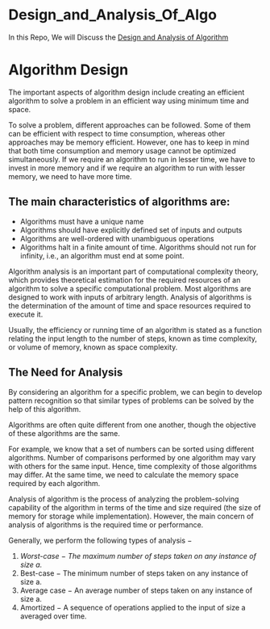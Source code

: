 <h1> Design_and_Analysis_Of_Algo </h1>

In this Repo, We will Discuss the <u>Design and Analysis of Algorithm</u>


<h1>Algorithm Design</h1>

The important aspects of algorithm design include creating an efficient algorithm to solve a problem in an efficient way using minimum time and space.

To solve a problem, different approaches can be followed.
Some of them can be efficient with respect to time consumption, whereas other approaches may be memory efficient. 
However, one has to keep in mind that both time consumption and memory usage cannot be optimized simultaneously. 
If we require an algorithm to run in lesser time, we have to invest in more memory and if we require an algorithm to run with lesser memory, we need to have more time.

<h2>The main characteristics of algorithms are: </h2>
  
<ul>

<li>Algorithms must have a unique name</li>

<li>Algorithms should have explicitly defined set of inputs and outputs</li>

<li>Algorithms are well-ordered with unambiguous operations</li>

<li>Algorithms halt in a finite amount of time. Algorithms should not run for infinity, i.e., an algorithm must end at some point.</li>

</ul>

Algorithm analysis is an important part of computational complexity theory, which provides theoretical estimation for the required resources of an algorithm to solve a specific computational problem. Most algorithms are designed to work with inputs of arbitrary length. Analysis of algorithms is the determination of the amount of time and space resources required to execute it.

Usually, the efficiency or running time of an algorithm is stated as a function relating the input length to the number of steps, known as time complexity, or volume of memory, known as space complexity.

<h2>The Need for Analysis</h2>

By considering an algorithm for a specific problem, we can begin to develop pattern recognition so that similar types of problems can be solved by the help of this algorithm.

Algorithms are often quite different from one another, though the objective of these algorithms are the same. 

For example, we know that a set of numbers can be sorted using different algorithms. Number of comparisons performed by one algorithm may vary with others for the same input. Hence, time complexity of those algorithms may differ. At the same time, we need to calculate the memory space required by each algorithm.

Analysis of algorithm is the process of analyzing the problem-solving capability of the algorithm in terms of the time and size required (the size of memory for storage while implementation). However, the main concern of analysis of algorithms is the required time or performance. 

Generally, we perform the following types of analysis −
<ol>
<li><i>Worst-case − The maximum number of steps taken on any instance of size a.</i></li>

<li>Best-case − The minimum number of steps taken on any instance of size a.</li>

<li>Average case − An average number of steps taken on any instance of size a.</li>

<li>Amortized − A sequence of operations applied to the input of size a averaged over time.</li>
</ol>


